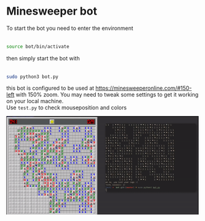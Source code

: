 # Minesweeper bot

To start the bot you need to enter the environment

~~~ bash

source bot/bin/activate

~~~

then simply start the bot with 

~~~ bash

sudo python3 bot.py

~~~

this bot is configured to be used at https://minesweeperonline.com/#150-left with  150% zoom. You may need to tweak some settings to get it working on your local machine.  
Use `test.py` to check mouseposition and colors

![](minesweeper.gif)
